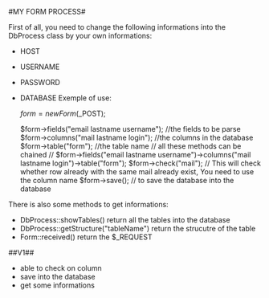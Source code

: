 #MY FORM PROCESS#


First of all, you need to change the following informations into the DbProcess class by your own informations:
- HOST
- USERNAME
- PASSWORD
- DATABASE
Exemple of use:

	$form =  new Form($_POST);

	$form->fields("email lastname username"); //the fields to be parse
	$form->columns("mail lastname login"); //the columns in the database
	$form->table("form"); //the table name
	// all these methods can be chained
	// $form->fields("email lastname username")->columns("mail lastname login")->table("form");
	$form->check("mail"); // This will check whether row already with the same mail already exist, You need to use the column name
	$form->save(); // to save the database into the database

There is also some methods to get informations:
- DbProcess::showTables() return all the tables into the database
- DbProcess::getStructure("tableName") return the strucutre of the table
- Form::received() return the $_REQUEST

##V1##

- able to check on column
- save into the database
- get some informations

